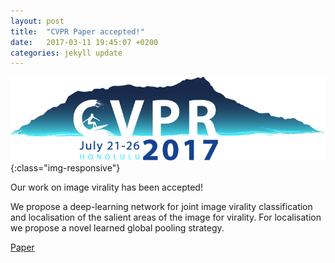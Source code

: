 ```yaml
---
layout: post
title:  "CVPR Paper accepted!"
date:   2017-03-11 19:45:07 +0200
categories: jekyll update
---
```


![cvprlogo](/assets/CVPRLogo17.jpg){:class="img-responsive"}

Our work on image virality has been accepted!

We propose a deep-learning network for joint image virality classification and localisation of the salient areas of the image for virality. For localisation we propose a novel learned global pooling strategy.

[Paper](https://arxiv.org/abs/1703.03937)
